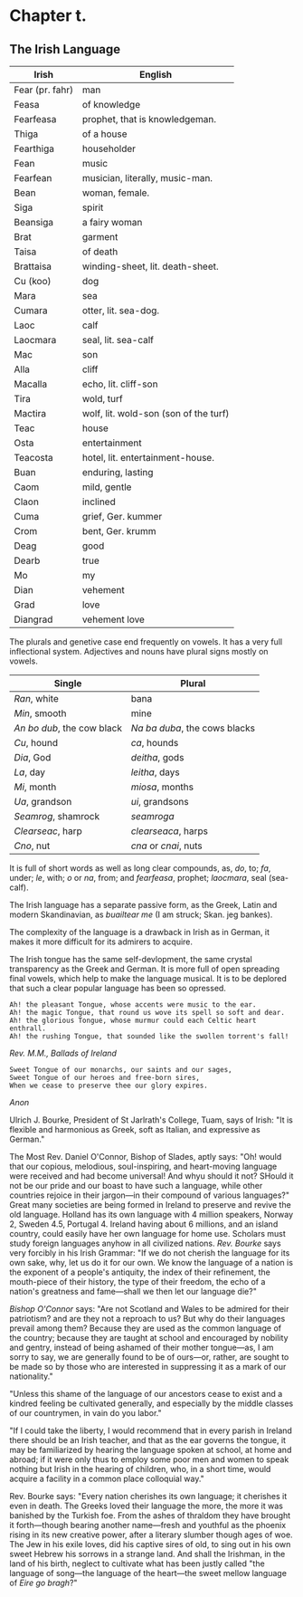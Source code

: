 # Chapter t.

## The Irish Language

| Irish | English |
| --- | --- |
| Fear (pr. fahr) | man |
| Feasa | of knowledge |
| Fearfeasa | prophet, that is knowledgeman. |
| Thiga | of a house |
| Fearthiga | householder |
| Fean | music |
| Fearfean | musician, literally, music-man. |
| Bean | woman, female. |
| Siga | spirit |
| Beansiga | a fairy woman |
| Brat | garment |
| Taisa | of death |
| Brattaisa | winding-sheet, lit. death-sheet. |
| Cu (koo) | dog |
| Mara | sea |
| Cumara | otter, lit. sea-dog. |
| Laoc | calf |
| Laocmara | seal, lit. sea-calf |
| Mac | son |
| Alla | cliff |
| Macalla | echo, lit. cliff-son |
| Tira | wold, turf |
| Mactira | wolf, lit. wold-son (son of the turf) |
| Teac | house |
| Osta | entertainment |
| Teacosta | hotel, lit. entertainment-house. |
| Buan | enduring, lasting |
| Caom | mild, gentle |
| Claon | inclined |
| Cuma | grief, Ger. kummer |
| Crom | bent, Ger. krumm |
| Deag | good |
| Dearb | true |
| Mo | my |
| Dian | vehement |
| Grad | love |
| Diangrad | vehement love |

The plurals and genetive case end frequently on vowels. It has a very full inflectional system. Adjectives and nouns have plural signs mostly on vowels.

| Single | Plural |
| --- | --- |
| *Ran*, white | bana |
| *Min*, smooth | mine |
| *An bo dub*, the cow black | *Na ba duba*, the cows blacks |
| *Cu*, hound | *ca*, hounds |
| *Dia*, God | *deitha*, gods |
| *La*, day | *leitha*, days |
| *Mi*, month | *miosa*, months |
| *Ua*, grandson | *ui*, grandsons |
| *Seamrog*, shamrock | *seamroga* |
| *Clearseac*, harp | *clearseaca*, harps |
| *Cno*, nut | *cna* or *cnai*, nuts |

It is full of short words as well as long clear compounds, as, *do*, to; *fa*, under; *le*, with; *o* or *na*, from; and *fearfeasa*, prophet; *laocmara*, seal (sea-calf).

The Irish language has a separate passive form, as the Greek, Latin and modern Skandinavian, as *buailtear me* (I am struck; Skan. jeg bankes).

The complexity of the language is a drawback in Irish as in German, it makes it more difficult for its admirers to acquire.

The Irish tongue has the same self-devlopment, the same crystal transparency as the Greek and German. It is more full of open spreading final vowels, which help to make the language musical. It is to be deplored that such a clear popular language has been so opressed.

```
Ah! the pleasant Tongue, whose accents were music to the ear.
Ah! the magic Tongue, that round us wove its spell so soft and dear.
Ah! the glorious Tongue, whose murmur could each Celtic heart enthrall.
Ah! the rushing Tongue, that sounded like the swollen torrent's fall!
```
*Rev. M.M., Ballads of Ireland*
```
Sweet Tongue of our monarchs, our saints and our sages,
Sweet Tongue of our heroes and free-born sires,
When we cease to preserve thee our glory expires.
```
*Anon*

Ulrich J. Bourke, President of St Jarlrath's College, Tuam, says of Irish: "It is flexible and harmonious as Greek, soft as Italian, and expressive as German."

The Most Rev. Daniel O'Connor, Bishop of Slades, aptly says: "Oh! would that our copious, melodious, soul-inspiring, and heart-moving language were received and had become universal! And whyu should it not? SHould it not be our pride and our boast to have such a language, while other countries rejoice in their jargon—in their compound of various languages?" Great many societies are being formed in Ireland to preserve and revive the old language. Holland has its own language with 4 million speakers, Norway 2, Sweden 4.5, Portugal 4. Ireland having about 6 millions, and an island country, could easily have her own language for home use. Scholars must study foreign languages anyhow in all civilized nations. *Rev. Bourke* says very forcibly in his Irish Grammar: "If we do not cherish the language for its own sake, why, let us do it for our own. We know the language of a nation is the exponent of a people's antiquity, the index of their refinement, the mouth-piece of their history, the type of their freedom, the echo of a nation's greatness and fame—shall we then let our language die?"

*Bishop O'Connor* says: "Are not Scotland and Wales to be admired for their patriotism? and are they not a reproach to us? But why do their languages prevail among them? Because they are used as the common language of the country; because they are taught at school and encouraged by nobility and gentry, instead of being ashamed of their mother tongue—as, I am sorry to say, we are generally found to be of ours—or, rather, are sought to be made so by those who are interested in suppressing it as a mark of our nationality."

"Unless this shame of the language of our ancestors cease to exist and a kindred feeling be cultivated generally, and especially by the middle classes of our countrymen, in vain do you labor."

"If I could take the liberty, I would recommend that in every parish in Ireland there should be an Irish teacher, and that as the ear governs the tongue, it may be familiarized by hearing the language spoken at school, at home and abroad; if it were only thus to employ some poor men and women to speak nothing but Irish in the hearing of children, who, in a short time, would acquire a facility in a common place colloquial way."

Rev. Bourke says: "Every nation cherishes its own language; it cherishes it even in death. The Greeks loved their language the more, the more it was banished by the Turkish foe. From the ashes of thraldom they have brought it forth—though bearing another name—fresh and youthful as the phoenix rising in its new creative power, after a literary slumber though ages of woe. The Jew in his exile loves, did his captive sires of old, to sing out in his own sweet Hebrew his sorrows in a strange land. And shall the Irishman, in the land of his birth, neglect to cultivate what has been justly called "the language of song—the language of the heart—the sweet mellow language of *Eire go bragh*?"
